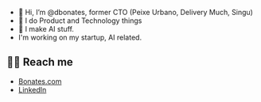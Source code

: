 - 👋 Hi, I’m @dbonates, former CTO (Peixe Urbano, Delivery Much, Singu)
- 👀 I do Product and Technology things
- 🧠 I make AI stuff.
- I'm working on my startup, AI related.

## 👨‍💻 Reach me
  - [Bonates.com](https://bonates.com)
  - [LinkedIn](https://www.linkedin.com/in/danielbonates/)

<!---
dbonates/dbonates is a ✨ special ✨ repository because its `README.md` (this file) appears on your GitHub profile.
You can click the Preview link to take a look at your changes.
--->
